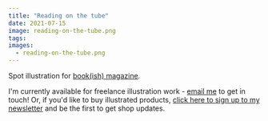 ```yaml
---
title: "Reading on the tube"
date: 2021-07-15
image: reading-on-the-tube.png
tags:
images:
  - reading-on-the-tube.png
---
```


Spot illustration for [book(ish) magazine](https://bookishmag.co.uk/).

I'm currently available for freelance illustration work - [email me](mailto:vicky.hughes@hotmail.com) to get in touch! Or, if you'd like to buy illustrated products, [click here to sign up to my newsletter](https://mailchi.mp/8dcebb7ee0b4/shop-updates-signup-form) and be the first to get shop updates.